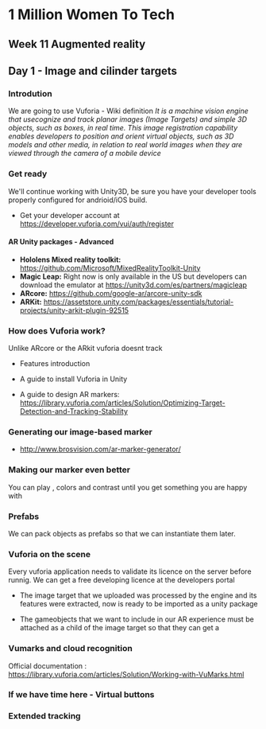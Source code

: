 
# 1 Million Women To Tech 

## Week 11 Augmented reality

## Day 1 - Image and cilinder targets

### Introdution

We are going to use Vuforia -  Wiki definition *It is a machine vision engine that usecognize and track planar images (Image Targets) and simple 3D objects, such as boxes, in real time. This image registration capability enables developers to position and orient virtual objects, such as 3D models and other media, in relation to real world images when they are viewed through the camera of a mobile device*


### Get ready
We'll continue working with Unity3D, be sure you have your developer tools properly configured for andrioid/iOS build.
* Get your developer account at https://developer.vuforia.com/vui/auth/register

#### AR Unity packages - Advanced
* **Hololens Mixed reality toolkit:** https://github.com/Microsoft/MixedRealityToolkit-Unity
* **Magic Leap:** Right now is only available in the US but developers can download the emulator at https://unity3d.com/es/partners/magicleap
* **ARcore:** https://github.com/google-ar/arcore-unity-sdk
* **ARKit:** https://assetstore.unity.com/packages/essentials/tutorial-projects/unity-arkit-plugin-92515

### How does Vuforia work?

Unlike ARcore or the ARkit vuforia doesnt track 

* Features introduction

* A guide to install Vuforia in Unity

* A guide to design AR markers: https://library.vuforia.com/articles/Solution/Optimizing-Target-Detection-and-Tracking-Stability

### Generating our image-based marker

 * http://www.brosvision.com/ar-marker-generator/

### Making our marker even better

You can play , colors and contrast until you get something you are happy with

### Prefabs
We can pack objects as prefabs so that we can instantiate them later.

### Vuforia on the scene
Every vuforia application needs to validate its licence on the server before runnig. We can get a free developing licence at the developers portal 

* The image target that we uploaded was processed by the engine and its features were extracted, now is ready to be imported as a unity package

* The gameobjects that we want to include in our AR experience must be attached as a child of the image target so that they can get a 

### Vumarks and cloud recognition

Official documentation : https://library.vuforia.com/articles/Solution/Working-with-VuMarks.html




### If we have time here - Virtual buttons



### Extended tracking 